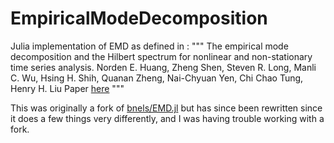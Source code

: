 # EmpiricalModeDecomposition

Julia implementation of EMD as defined in :
"""
The empirical mode decomposition and the Hilbert spectrum for nonlinear and non-stationary time series analysis. Norden E. Huang, Zheng Shen, Steven R. Long, Manli C. Wu, Hsing H. Shih, Quanan Zheng, Nai-Chyuan Yen, Chi Chao Tung, Henry H. Liu
Paper [here](http://rspa.royalsocietypublishing.org/content/454/1971/903)
"""

This was originally a fork of [bnels/EMD.jl](https://github.com/bnels/EMD.jl) but has since been rewritten since it does a few things very differently, and I was having trouble working with a fork.

